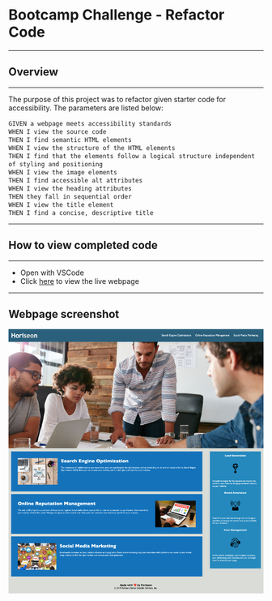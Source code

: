 # Bootcamp Challenge - Refactor Code
---

## Overview
---

The purpose of this project was to refactor given starter code for accessibility. The parameters are listed below:

```
GIVEN a webpage meets accessibility standards
WHEN I view the source code
THEN I find semantic HTML elements
WHEN I view the structure of the HTML elements
THEN I find that the elements follow a logical structure independent of styling and positioning
WHEN I view the image elements
THEN I find accessible alt attributes
WHEN I view the heading attributes
THEN they fall in sequential order
WHEN I view the title element
THEN I find a concise, descriptive title
```
---

## How to view completed code
---

* Open with VSCode
* Click [here](https://ddouglas86.github.io/bootcamp-challenge-1/) to view the live webpage
---
## Webpage screenshot
![Image](/assets/images/Horiseon-What-We-Do.png)


